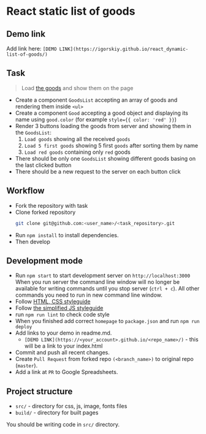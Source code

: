 # React static list of goods

## Demo link
Add link here: `[DEMO LINK](https://igorskiy.github.io/react_dynamic-list-of-goods/)`

## Task
> Load [the goods](https://mate-academy.github.io/react_dynamic-list-of-goods/goods.json) and show them on the page

- Create a component `GoodsList` accepting an array of goods and rendering them inside `<ul>`
- Create a component `Good` accepting a good object and displaying its name using `good.color`
  (for example `style={{ color: 'red' }}`)
- Render 3 buttons loading the goods from server and showing them in the `GoodsList`:
    1. `Load goods` showing all the received `goods`
    1. `Load 5 first goods` showing 5 first `goods` after sorting them by name
    1. `Load red goods` containing only `red` goods
- There should be only one `GoodsList` showing different goods basing on the last clicked button
- There should be a new request to the server on each button click

## Workflow
- Fork the repository with task
- Clone forked repository
    ```bash
    git clone git@github.com:<user_name>/<task_repository>.git
    ```
- Run `npm install` to install dependencies.
- Then develop

## Development mode
- Run `npm start` to start development server on `http://localhost:3000`
    When you run server the command line window will no longer be available for
    writing commands until you stop server (`ctrl + c`). All other commands you
    need to run in new command line window.
- Follow [HTML, CSS styleguide](https://mate-academy.github.io/style-guides/htmlcss.html)
- Follow [the simplified JS styleguide](https://mate-academy.github.io/style-guides/javascript-standard-modified)
- run `npm run lint` to check code style
- When you finished add correct `homepage` to `package.json` and run `npm run deploy`
- Add links to your demo in readme.md.
  - `[DEMO LINK](https://<your_account>.github.io/<repo_name>/)` - this will be a
  link to your index.html
- Commit and push all recent changes.
- Create `Pull Request` from forked repo `(<branch_name>)` to original repo
(`master`).
- Add a link at `PR` to Google Spreadsheets.

## Project structure
- `src/` - directory for css, js, image, fonts files
- `build/` - directory for built pages

You should be writing code in `src/` directory.
